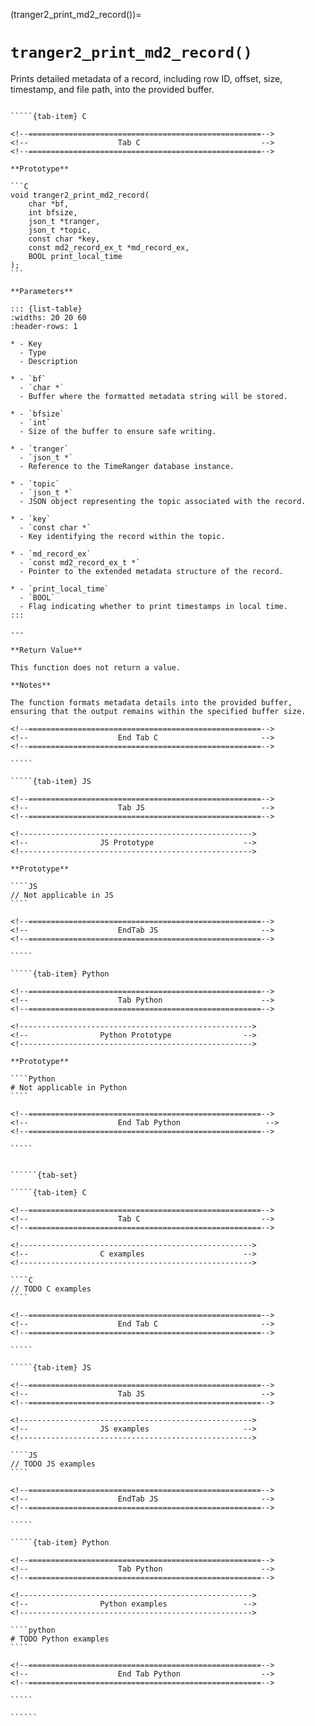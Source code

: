 <!-- ============================================================== -->
(tranger2_print_md2_record())=
# `tranger2_print_md2_record()`
<!-- ============================================================== -->

Prints detailed metadata of a record, including row ID, offset, size, timestamp, and file path, into the provided buffer.

<!------------------------------------------------------------>
<!--                    Prototypes                          -->
<!------------------------------------------------------------>

``````{tab-set}

`````{tab-item} C

<!--====================================================-->
<!--                    Tab C                           -->
<!--====================================================-->

**Prototype**

```C
void tranger2_print_md2_record(
    char *bf,
    int bfsize,
    json_t *tranger,
    json_t *topic,
    const char *key,
    const md2_record_ex_t *md_record_ex,
    BOOL print_local_time
);
```

**Parameters**

::: {list-table}
:widths: 20 20 60
:header-rows: 1

* - Key
  - Type
  - Description

* - `bf`
  - `char *`
  - Buffer where the formatted metadata string will be stored.

* - `bfsize`
  - `int`
  - Size of the buffer to ensure safe writing.

* - `tranger`
  - `json_t *`
  - Reference to the TimeRanger database instance.

* - `topic`
  - `json_t *`
  - JSON object representing the topic associated with the record.

* - `key`
  - `const char *`
  - Key identifying the record within the topic.

* - `md_record_ex`
  - `const md2_record_ex_t *`
  - Pointer to the extended metadata structure of the record.

* - `print_local_time`
  - `BOOL`
  - Flag indicating whether to print timestamps in local time.
:::

---

**Return Value**

This function does not return a value.

**Notes**

The function formats metadata details into the provided buffer, ensuring that the output remains within the specified buffer size.

<!--====================================================-->
<!--                    End Tab C                       -->
<!--====================================================-->

`````

`````{tab-item} JS

<!--====================================================-->
<!--                    Tab JS                          -->
<!--====================================================-->

<!---------------------------------------------------->
<!--                JS Prototype                    -->
<!---------------------------------------------------->

**Prototype**

````JS
// Not applicable in JS
````

<!--====================================================-->
<!--                    EndTab JS                       -->
<!--====================================================-->

`````

`````{tab-item} Python

<!--====================================================-->
<!--                    Tab Python                      -->
<!--====================================================-->

<!---------------------------------------------------->
<!--                Python Prototype                -->
<!---------------------------------------------------->

**Prototype**

````Python
# Not applicable in Python
````

<!--====================================================-->
<!--                    End Tab Python                   -->
<!--====================================================-->

`````

``````

<!------------------------------------------------------------>
<!--                    Examples                            -->
<!------------------------------------------------------------>

```````{dropdown} Examples

``````{tab-set}

`````{tab-item} C

<!--====================================================-->
<!--                    Tab C                           -->
<!--====================================================-->

<!---------------------------------------------------->
<!--                C examples                      -->
<!---------------------------------------------------->

````C
// TODO C examples
````

<!--====================================================-->
<!--                    End Tab C                       -->
<!--====================================================-->

`````

`````{tab-item} JS

<!--====================================================-->
<!--                    Tab JS                          -->
<!--====================================================-->

<!---------------------------------------------------->
<!--                JS examples                     -->
<!---------------------------------------------------->

````JS
// TODO JS examples
````

<!--====================================================-->
<!--                    EndTab JS                       -->
<!--====================================================-->

`````

`````{tab-item} Python

<!--====================================================-->
<!--                    Tab Python                      -->
<!--====================================================-->

<!---------------------------------------------------->
<!--                Python examples                 -->
<!---------------------------------------------------->

````python
# TODO Python examples
````

<!--====================================================-->
<!--                    End Tab Python                  -->
<!--====================================================-->

`````

``````

```````
